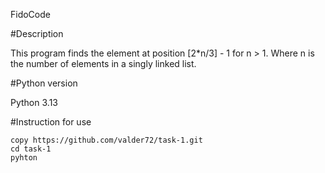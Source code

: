 
FidoCode


#Description

This program finds the element at position [2*n/3] - 1 for n > 1.
Where n is the number of elements in a singly linked list.

#Python version

Python 3.13

#Instruction for use

    copy https://github.com/valder72/task-1.git
    cd task-1
    pyhton 
